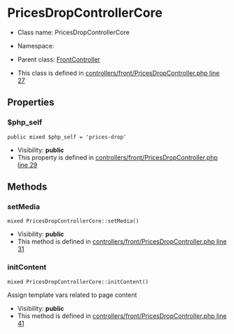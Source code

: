 PricesDropControllerCore
===============






* Class name: PricesDropControllerCore
* Namespace: 
* Parent class: [FrontController](FrontControllerCore)

* This class is defined in [controllers/front/PricesDropController.php line 27](https://github.com/PrestaShop/PrestaShop/blob/1.6.1.1/controllers/front/PricesDropController.php#27)





Properties
----------


### $php_self

    public mixed $php_self = 'prices-drop'





* Visibility: **public**
* This property is defined in [controllers/front/PricesDropController.php line 29](https://github.com/PrestaShop/PrestaShop/blob/1.6.1.1/controllers/front/PricesDropController.php#29)


Methods
-------


### setMedia

    mixed PricesDropControllerCore::setMedia()





* Visibility: **public**
* This method is defined in [controllers/front/PricesDropController.php line 31](https://github.com/PrestaShop/PrestaShop/blob/1.6.1.1/controllers/front/PricesDropController.php#31)




### initContent

    mixed PricesDropControllerCore::initContent()

Assign template vars related to page content



* Visibility: **public**
* This method is defined in [controllers/front/PricesDropController.php line 41](https://github.com/PrestaShop/PrestaShop/blob/1.6.1.1/controllers/front/PricesDropController.php#41)



